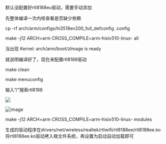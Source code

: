 默认没配置好rtl8188eu驱动，需要手动添加


先整体编译一次内核查看是否缺少依赖


cp -rf arch/arm/configs/hi3518ev200_full_defconfig .config


make -j12 ARCH=arm CROSS_COMPILE=arm-hisiv510-linux- all


当出现 Kernel: arch/arm/boot/zImage is ready


就说明编译好了，现在来配置rtl8188驱动

make clean

make menuconfig


输入“/”搜索rtl8188


![](http://43.128.1.154/img/1.png)

![image](https://github.com/MaiEmily/map/blob/master/public/image/20190528145810708.png)



make -j12 ARCH=arm CROSS_COMPILE=arm-hisiv510-linux- modules


生成的驱动程序在drivers/net/wireless/realtek/rtlwifi/rtl8188ee/rtl8188ee.ko
将rtl8188ee.ko驱动拷入根文件系统，再设置为启动自动加载即可

